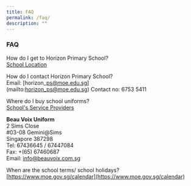 ```yaml
---
title: FAQ
permalink: /faq/
description: ""
---
```

### **FAQ**

How do I get to Horizon Primary School?<br>
[School Location](https://horizonpri.moe.edu.sg/our-horizon/school-location)  

How do I contact Horizon Primary School?<br>
Email: [horizon\_ps@moe.edu.sg]<br>(mailto:horizon_ps@moe.edu.sg)
Contact no: 6753 5411

Where do I buy school uniforms? <br>
[School's Service Providers](https://horizonpri.moe.edu.sg/our-partners/schools-service-providers)

**Beau Voix Uniform**<br>
2 Sims Close <br>
#03-08 Gemini@Sims<br>
Singapore 387298 <br>
Tel: 67436645 / 67447084<br>
Fax: +(65) 67460687<br>
Email: [info@beauvoix.com.sg](mailto:info@beauvoix.com.sg)   
  
When are the school terms/ school holidays?<br>
[https://www.moe.gov.sg/calendar](https://www.moe.gov.sg/calendar)